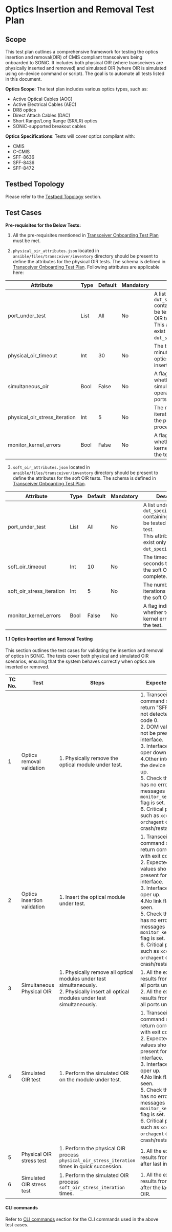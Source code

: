 # Optics Insertion and Removal Test Plan

## Scope

This test plan outlines a comprehensive framework for testing the optics insertion and removal(OIR) of CMIS compliant transceivers being onboarded to SONiC. It includes both physical OIR (where transceivers are physically inserted and removed) and simulated OIR (where OIR is simulated using on-device command or script). The goal is to automate all tests listed in this document.

**Optics Scope**:
The test plan includes various optics types, such as:

- Active Optical Cables (AOC)
- Active Electrical Cables (AEC)
- DR8 optics
- Direct Attach Cables (DAC)
- Short Range/Long Range (SR/LR) optics
- SONiC-supported breakout cables

**Optics Specifications**:
Tests will cover optics compliant with:

- CMIS
- C-CMIS
- SFF-8636
- SFF-8436
- SFF-8472

## Testbed Topology

Please refer to the [Testbed Topology](./transceiver_onboarding_test_plan.md#testbed-topology) section.

## Test Cases

**Pre-requisites for the Below Tests:**

1. All the pre-requisites mentioned in [Transceiver Onboarding Test Plan](./transceiver_onboarding_test_plan.md#test-cases) must be met.

2. `physical_oir_attributes.json` located in `ansible/files/transceiver/inventory` directory should be present to define the attributes for the physical OIR tests. The schema is defined in [Transceiver Onboarding Test Plan](./transceiver_onboarding_test_plan.md#test-cases). Following attributes are applicable here:

| Attribute | Type | Default | Mandatory | Description |
|-----------|------|---------|------------|-------------|
| port_under_test | List | All | No | A list under `dut_specific.dut_name` containing the ports to be tested for physical OIR test.<br>This attribute must exist only under `dut_specific` field. | 
| physical_oir_timeout | Int | 30 | No | The timeout value in minutes to wait for the optics to be inserted/removed. |
| simultaneous_oir | Bool | False | No | A flag indicating whether to allow simultaneous OIR operations on multiple ports. |
| physical_oir_stress_iteration | Int | 5 | No | The number of iterations to stress test the physical OIR process. |
| monitor_kernel_errors | Bool | False | No | A flag indicating whether to monitor kernel errors during the test. |


3. `soft_oir_attributes.json` located in `ansible/files/transceiver/inventory` directory should be present to define the attributes for the soft OIR tests. The schema is defined in [Transceiver Onboarding Test Plan](./transceiver_onboarding_test_plan.md#test-cases).

| Attribute | Type | Default | Mandatory | Description |
|-----------|------|---------|------------|-------------|
| port_under_test | List | All | No | A list under `dut_specific.dut_name` containing the ports to be tested for soft OIR test.<br>This attribute must exist only under `dut_specific` field. | 
| soft_oir_timeout | Int | 10 | No | The timeout value in seconds to wait for the soft OIR process to complete. |
| soft_oir_stress_iteration | Int | 5 | No | The number of iterations to stress test the soft OIR process. |
| monitor_kernel_errors | Bool | False | No | A flag indicating whether to monitor kernel errors during the test. |

#### 1.1 Optics Insertion and Removal Testing

This section outlines the test cases for validating the insertion and removal of optics in SONiC. The tests cover both physical and simulated OIR scenarios, ensuring that the system behaves correctly when optics are inserted or removed.

| TC No. | Test | Steps | Expected Results |
|------|------|------|------------------|
| 1 | Optics removal validation| 1. Physically remove the optical module under test.| 1. Transceiver eeprom command should return "SFP EEPROM not detected" with exit code 0.<br>2. DOM values should not be present for the interface.<br>3. Interface should go oper down.<br>4.Other interfaces on the device should stay up.<br>5. Check that kernel has no error messages in syslog if `monitor_kernel_errors` flag is set.<br>6. Critical process such as `xcvrd`, `syncd`  `orchagent` does not crash/restart. |
| 2 | Optics insertion validation| 1. Insert the optical module under test.| 1. Transceiver eeprom command should return correct values with exit code 0.<br>2. Expected DOM values should be present for the interface.<br>3. Interface should go oper up.<br>4.No link flaps are seen.<br>5. Check that kernel has no error messages in syslog if `monitor_kernel_errors` flag is set.<br>6. Critical process such as `xcvrd`, `syncd`  `orchagent` does not crash/restart. |
| 3 | Simultaneous Physical OIR | 1. Physically remove all optical modules under test simultaneously.<br>2. Physically insert all optical modules under test simultaneously.| 1. All the expected results from TC#1 for all ports under test.<br>2. All the expected results from TC#2 for all ports under test.|
| 4 | Simulated OIR test| 1. Perform the simulated OIR on the module under test.| 1. Transceiver eeprom command should return correct values with exit code 0.<br>2. Expected DOM values should be present for the interface.<br>3. Interface should go oper up.<br>4.No link flaps are seen.<br>5. Check that kernel has no error messages in syslog if `monitor_kernel_errors` flag is set.<br>6. Critical process such as `xcvrd`, `syncd`  `orchagent` does not crash/restart. |
| 5 | Physical OIR stress test| 1. Perform the physical OIR process `physical_oir_stress_iteration` times in quick succession.| 1. All the expected results from TC#2 after last insertion.|
| 6 | Simulated OIR stress test| 1. Perform the simulated OIR process `soft_oir_stress_iteration` times.| 1. All the expected results from TC#4 after the last simulated OIR.|


#### CLI commands

Refer to [CLI commands](./transceiver_onboarding_test_plan.md#cli-commands) section for the CLI commands used in the above test cases.